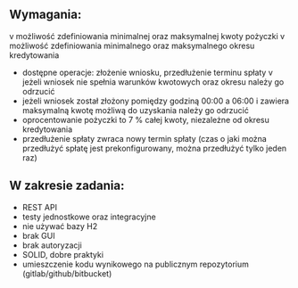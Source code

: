 <h2>Wymagania:</h2>

v możliwość zdefiniowania minimalnej oraz maksymalnej kwoty pożyczki
v możliwość zdefiniowania minimalnego oraz maksymalnego okresu kredytowania
- dostępne operacje: złożenie wniosku, przedłużenie terminu spłaty
v jeżeli wniosek nie spełnia warunków kwotowych oraz okresu należy go odrzucić
- jeżeli wniosek został złożony pomiędzy godziną 00:00 a 06:00 i zawiera maksymalną kwotę możliwą do uzyskania należy go odrzucić
- oprocentowanie pożyczki to 7 % całej kwoty, niezależne od okresu kredytowania
- przedłużenie spłaty zwraca nowy termin spłaty (czas o jaki można przedłużyć spłatę jest prekonfigurowany, można przedłużyć tylko jeden raz)

<h2>W zakresie zadania:</h2>

- REST API
- testy jednostkowe oraz integracyjne
- nie używać bazy H2
- brak GUI
- brak autoryzacji
- SOLID, dobre praktyki
- umieszczenie kodu wynikowego na publicznym repozytorium (gitlab/github/bitbucket)